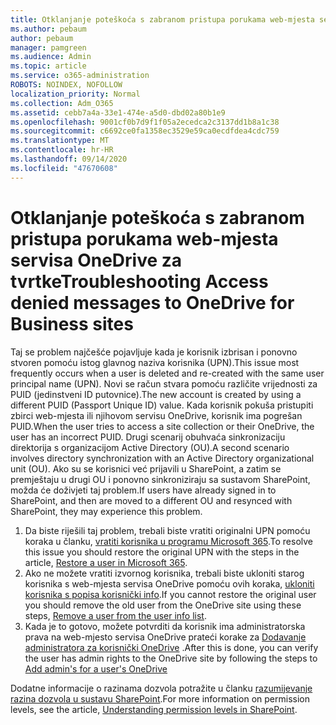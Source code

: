 ```yaml
---
title: Otklanjanje poteškoća s zabranom pristupa porukama web-mjesta servisa OneDrive za tvrtke
ms.author: pebaum
author: pebaum
manager: pamgreen
ms.audience: Admin
ms.topic: article
ms.service: o365-administration
ROBOTS: NOINDEX, NOFOLLOW
localization_priority: Normal
ms.collection: Adm_O365
ms.assetid: cebb7a4a-33e1-474e-a5d0-dbd02a80b1e9
ms.openlocfilehash: 9001cf0b7d9f1f05a2ecedca2c3137dd1b8a1c38
ms.sourcegitcommit: c6692ce0fa1358ec3529e59ca0ecdfdea4cdc759
ms.translationtype: MT
ms.contentlocale: hr-HR
ms.lasthandoff: 09/14/2020
ms.locfileid: "47670608"
---
```

# <a name="troubleshooting-access-denied-messages-to-onedrive-for-business-sites"></a><span data-ttu-id="a51c6-102">Otklanjanje poteškoća s zabranom pristupa porukama web-mjesta servisa OneDrive za tvrtke</span><span class="sxs-lookup"><span data-stu-id="a51c6-102">Troubleshooting Access denied messages to OneDrive for Business sites</span></span>

<span data-ttu-id="a51c6-103">Taj se problem najčešće pojavljuje kada je korisnik izbrisan i ponovno stvoren pomoću istog glavnog naziva korisnika (UPN).</span><span class="sxs-lookup"><span data-stu-id="a51c6-103">This issue most frequently occurs when a user is deleted and re-created with the same user principal name (UPN).</span></span> <span data-ttu-id="a51c6-104">Novi se račun stvara pomoću različite vrijednosti za PUID (jedinstveni ID putovnice).</span><span class="sxs-lookup"><span data-stu-id="a51c6-104">The new account is created by using a different PUID (Passport Unique ID) value.</span></span> <span data-ttu-id="a51c6-105">Kada korisnik pokuša pristupiti zbirci web-mjesta ili njihovom servisu OneDrive, korisnik ima pogrešan PUID.</span><span class="sxs-lookup"><span data-stu-id="a51c6-105">When the user tries to access a site collection or their OneDrive, the user has an incorrect PUID.</span></span> <span data-ttu-id="a51c6-106">Drugi scenarij obuhvaća sinkronizaciju direktorija s organizacijom Active Directory (OU).</span><span class="sxs-lookup"><span data-stu-id="a51c6-106">A second scenario involves directory synchronization with an Active Directory organizational unit (OU).</span></span> <span data-ttu-id="a51c6-107">Ako su se korisnici već prijavili u SharePoint, a zatim se premještaju u drugi OU i ponovno sinkroniziraju sa sustavom SharePoint, možda će doživjeti taj problem.</span><span class="sxs-lookup"><span data-stu-id="a51c6-107">If users have already signed in to SharePoint, and then are moved to a different OU and resynced with SharePoint, they may experience this problem.</span></span>

1. <span data-ttu-id="a51c6-108">Da biste riješili taj problem, trebali biste vratiti originalni UPN pomoću koraka u članku, [vratiti korisnika u programu Microsoft 365](https://docs.microsoft.com/microsoft-365/admin/add-users/restore-user).</span><span class="sxs-lookup"><span data-stu-id="a51c6-108">To resolve this issue you should restore the original UPN with the steps in the article, [Restore a user in Microsoft 365](https://docs.microsoft.com/microsoft-365/admin/add-users/restore-user).</span></span>
2. <span data-ttu-id="a51c6-109">Ako ne možete vratiti izvornog korisnika, trebali biste ukloniti starog korisnika s web-mjesta servisa OneDrive pomoću ovih koraka, [ukloniti korisnika s popisa korisnički info]().</span><span class="sxs-lookup"><span data-stu-id="a51c6-109">If you cannot restore the original user you should remove the old user from the OneDrive site using these steps, [Remove a user from the user info list]().</span></span> 
3. <span data-ttu-id="a51c6-110">Kada je to gotovo, možete potvrditi da korisnik ima administratorska prava na web-mjesto servisa OneDrive prateći korake za [Dodavanje administratora za korisnički OneDrive](https://docs.microsoft.com/sharepoint/manage-user-profiles) .</span><span class="sxs-lookup"><span data-stu-id="a51c6-110">After this is done, you can verify the user has admin rights to the OneDrive site by following the steps to [Add admin's for a user's OneDrive](https://docs.microsoft.com/sharepoint/manage-user-profiles)</span></span>

<span data-ttu-id="a51c6-111">Dodatne informacije o razinama dozvola potražite u članku [razumijevanje razina dozvola u sustavu SharePoint](https://docs.microsoft.com/sharepoint/understanding-permission-levels).</span><span class="sxs-lookup"><span data-stu-id="a51c6-111">For more information on permission levels, see the article, [Understanding permission levels in SharePoint](https://docs.microsoft.com/sharepoint/understanding-permission-levels).</span></span>
